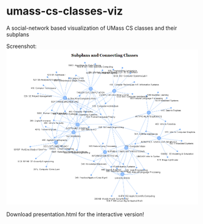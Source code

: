 # umass-cs-classes-viz
A social-network based visualization of UMass CS classes and their subplans

Screenshot:
![alt tag](https://raw.githubusercontent.com/bwaters34/umass-cs-classes-viz/master/screenshot.png)

Download presentation.html for the interactive version!
